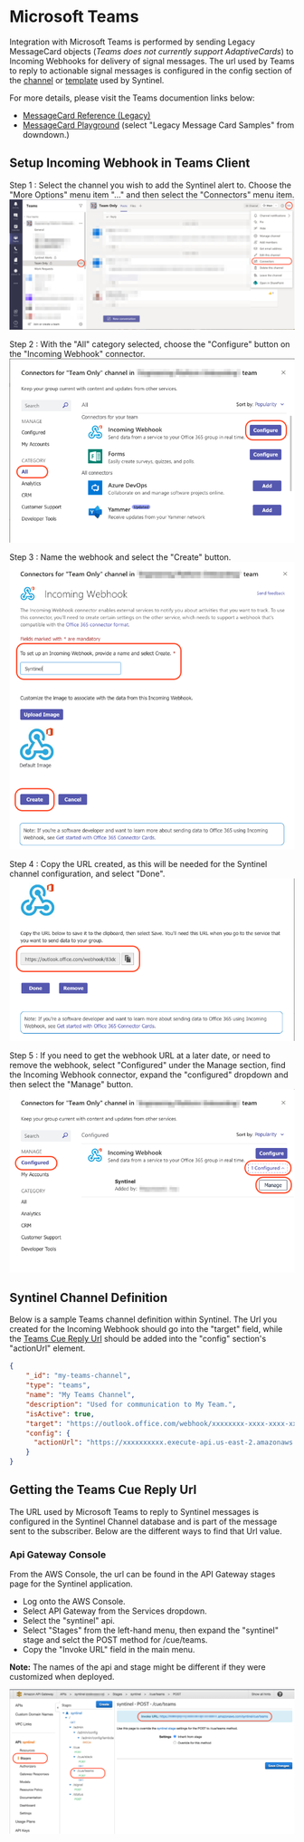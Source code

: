 # Microsoft Teams

Integration with Microsoft Teams is performed by sending Legacy MessageCard objects (*Teams does not currently support AdaptiveCards*) to Incoming Webhooks for delivery of signal messages.  The url used by Teams to reply to actionable signal messages is configured in the config section of the [channel](../../classes/database/channel-db.md) or [template](../../classes/database/template-db.md) used by Syntinel.

For more details, please visit the Teams documention links below: 

- [MessageCard Reference (Legacy)](https://docs.microsoft.com/en-us/outlook/actionable-messages/message-card-reference)
- [MessageCard Playground](https://messagecardplayground.azurewebsites.net) (select "Legacy Message Card Samples" from downdown.)

## Setup Incoming Webhook in Teams Client

Step 1 : Select the channel you wish to add the Syntinel alert to.  Choose the "More Options" menu item "..." and then select the "Connectors" menu item.
![Connectors](../../resources/channels/teams/teams-setup-001.png)

Step 2 : With the "All" category selected, choose the "Configure" button on the "Incoming Webhook" connector.
![Configure](../../resources/channels/teams/teams-setup-002.png)

Step 3 : Name the webhook and select the "Create" button.
![Create Webhook](../../resources/channels/teams/teams-setup-003.png)

Step 4 : Copy the URL created, as this will be needed for the Syntinel channel configuration, and select "Done".
![Copy URL](../../resources/channels/teams/teams-setup-004.png)

Step 5 : If you need to get the webhook URL at a later date, or need to remove the webhook, select "Configured" under the Manage section, find the Incoming Webhook connector, expand the "configured" dropdown and then select the "Manage" button.
![Manage Webhook](../../resources/channels/teams/teams-setup-005.png)


## Syntinel Channel Definition

Below is a sample Teams channel definition within Syntinel.  The Url you created for the Incoming Webhook should go into the "target" field, while the [Teams Cue Reply Url](#getting-the-teams-cue-reply-url) should be added into the "config" section's "actionUrl" element.

```json
{
    "_id": "my-teams-channel",
    "type": "teams",
    "name": "My Teams Channel",
    "description": "Used for communication to My Team.",
    "isActive": true,
    "target": "https://outlook.office.com/webhook/xxxxxxxx-xxxx-xxxx-xxxx-xxxxxxxxxxx@xxxxxxxx-xxxx-xxxx-xxxx-xxxxxxxxxxxx/IncomingWebhook/xxxxxxxxxxxxxxxxxxxxxxxxxxxxxxxx/xxxxxxxx-xxxx-xxxx-xxxx-xxxxxxxxxxxx",
    "config": {
      "actionUrl": "https://xxxxxxxxxx.execute-api.us-east-2.amazonaws.com/syntinel/cue/teams"
    }
}
```

## Getting the Teams Cue Reply Url

The URL used by Microsoft Teams to reply to Syntinel messages is configured in the Syntinel Channel database and is part of the message sent to the subscriber.   Below are the different ways to find that Url value.

### Api Gateway Console

From the AWS Console, the url can be found in the API Gateway stages page for the Syntinel application.

- Log onto the AWS Console.
- Select API Gateway from the Services dropdown.
- Select the "syntinel" api.
- Select "Stages" from the left-hand menu, then expand the "syntinel" stage and selct the POST method for /cue/teams.
- Copy the "Invoke URL" field in the main menu.

**Note:** The names of the api and stage might be different if they were customized when deployed.

![Setup Interactivity](../../resources/channels/teams/teams-apigateway-url.png)


